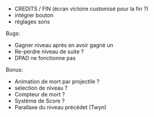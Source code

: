 - CREDITS / FIN (écran victoire customisé pour la fin ?)
- intégrer bouton
- réglages sons


Bugs:
- Gagner niveau après en avoir gagné un
- Re-perdre niveau de suite ?
- DPAD ne fonctionne pas

Bonus:
- Animation de mort par projectile ?
- selection de niveau ?
- Compteur de mort ?
- Système de Score ?
- Parallaxe du niveau précédet (Twyn)
